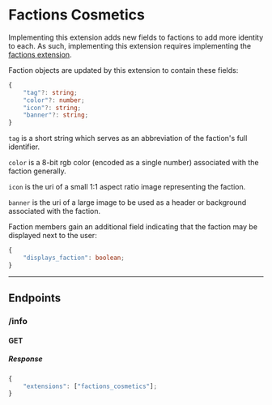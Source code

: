 Factions Cosmetics
==================
Implementing this extension adds new fields to factions to add more identity to each.
As such, implementing this extension requires implementing the [factions extension](./factions.md).

Faction objects are updated by this extension to contain these fields:
```typescript
{
	"tag"?: string;
	"color"?: number;
	"icon"?: string;
	"banner"?: string;
}
```
`tag` is a short string which serves as an abbreviation of the faction's full identifier.

`color` is a 8-bit rgb color (encoded as a single number) associated with the faction generally.

`icon` is the uri of a small 1:1 aspect ratio image representing the faction.

`banner` is the uri of a large image to be used as a header or background associated with the faction.

Faction members gain an additional field indicating that the faction may be displayed next to the user:
```typescript
{
	"displays_faction": boolean;
}
```

--------------------------------------------------------------------------------

## Endpoints

### /info
#### GET
##### Response
```typescript
{
	"extensions": ["factions_cosmetics"];
}
```